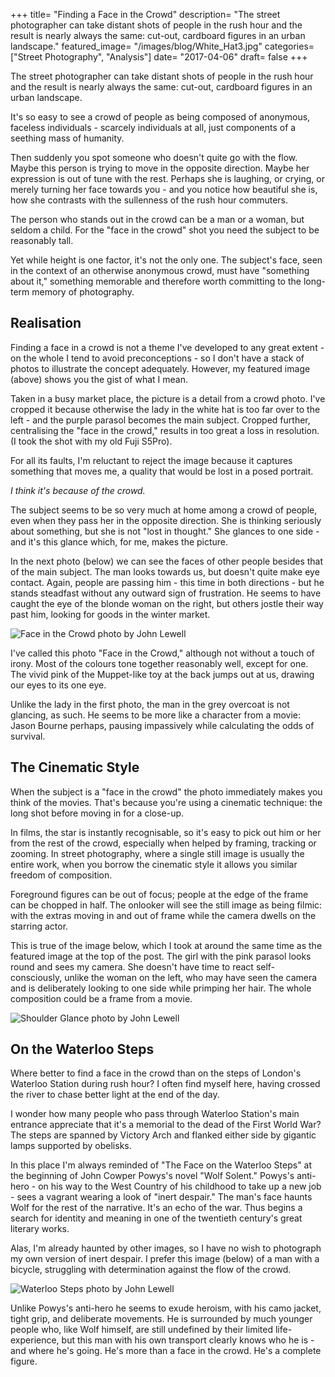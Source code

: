 +++
title= "Finding a Face in the Crowd"
description= "The street photographer can take distant shots of people in the rush hour and the result is nearly always the same: cut-out, cardboard figures in an urban landscape."
featured_image= "/images/blog/White_Hat3.jpg"
categories= ["Street Photography", "Analysis"]
date= "2017-04-06"
draft= false
+++

The street photographer can take distant shots of people in the rush hour and the result is nearly always the same: cut-out, cardboard figures in an urban landscape.

It's so easy to see a crowd of people as being composed of anonymous, faceless individuals - scarcely individuals at all, just components of a seething mass of humanity.

Then suddenly you spot someone who doesn't quite go with the flow. Maybe this person is trying to move in the opposite direction. Maybe her expression is out of tune with the rest. Perhaps she is laughing, or crying, or merely turning her face towards you - and you notice how beautiful she is, how she contrasts with the sullenness of the rush hour commuters.

The person who stands out in the crowd can be a man or a woman, but seldom a child. For the "face in the crowd" shot you need the subject to be reasonably tall.

Yet while height is one factor, it's not the only one. The subject's face, seen in the context of an otherwise anonymous crowd, must have "something about it," something memorable and therefore worth committing to the long-term memory of photography.

## Realisation
  
Finding a face in a crowd is not a theme I've developed to any great extent - on the whole I tend to avoid preconceptions - so I don't have a stack of photos to illustrate the concept adequately. However, my featured image (above) shows you the gist of what I mean.

Taken in a busy market place, the picture is a detail from a crowd photo. I've cropped it because otherwise the lady in the white hat is too far over to the left - and the purple parasol becomes the main subject. Cropped further, centralising the "face in the crowd," results in too great a loss in resolution. (I took the shot with my old Fuji S5Pro).

For all its faults, I'm reluctant to reject the image because it captures something that moves me, a quality that would be lost in a posed portrait.

_I think it's because of the crowd._

The subject seems to be so very much at home among a crowd of people, even when they pass her in the opposite direction. She is thinking seriously about something, but she is not "lost in thought." She glances to one side - and it's this glance which, for me, makes the picture.

In the next photo (below) we can see the faces of other people besides that of the main subject. The man looks towards us, but doesn't quite make eye contact. Again, people are passing him - this time in both directions - but he stands steadfast without any outward sign of frustration. He seems to have caught the eye of the blonde woman on the right, but others jostle their way past him, looking for goods in the winter market.

<img class="lazyload" data-src="/images/blog/Face_in_the_Crowd.jpg" alt="Face in the Crowd photo by John Lewell">

I've called this photo "Face in the Crowd," although not without a touch of irony. Most of the colours tone together reasonably well, except for one. The vivid pink of the Muppet-like toy at the back jumps out at us, drawing our eyes to its one eye.

Unlike the lady in the first photo, the man in the grey overcoat is not glancing, as such. He seems to be more like a character from a movie: Jason Bourne perhaps, pausing impassively while calculating the odds of survival.

## The Cinematic Style
  
When the subject is a "face in the crowd" the photo immediately makes you think of the movies. That's because you're using a cinematic technique: the long shot before moving in for a close-up.

In films, the star is instantly recognisable, so it's easy to pick out him or her from the rest of the crowd, especially when helped by framing, tracking or zooming. In street photography, where a single still image is usually the entire work, when you borrow the cinematic style it allows you similar freedom of composition.

Foreground figures can be out of focus; people at the edge of the frame can be chopped in half. The onlooker will see the still image as being filmic: with the extras moving in and out of frame while the camera dwells on the starring actor.

This is true of the image below, which I took at around the same time as the featured image at the top of the post. The girl with the pink parasol looks round and sees my camera. She doesn't have time to react self-consciously, unlike the woman on the left, who may have seen the camera and is deliberately looking to one side while primping her hair. The whole composition could be a frame from a movie.

<img class="lazyload" data-src="/images/blog/Shoulder_Glance.jpg" alt="Shoulder Glance photo by John Lewell">

## On the Waterloo Steps
  
Where better to find a face in the crowd than on the steps of London's Waterloo Station during rush hour? I often find myself here, having crossed the river to chase better light at the end of the day.

I wonder how many people who pass through Waterloo Station's main entrance appreciate that it's a memorial to the dead of the First World War? The steps are spanned by Victory Arch and flanked either side by gigantic lamps supported by obelisks.

In this place I'm always reminded of "The Face on the Waterloo Steps" at the beginning of John Cowper Powys's novel "Wolf Solent." Powys's anti-hero - on his way to the West Country of his childhood to take up a new job - sees a vagrant wearing a look of "inert despair." The man's face haunts Wolf for the rest of the narrative. It's an echo of the war. Thus begins a search for identity and meaning in one of the twentieth century's great literary works.

Alas, I'm already haunted by other images, so I have no wish to photograph my own version of inert despair. I prefer this image (below) of a man with a bicycle, struggling with determination against the flow of the crowd.

<img class="lazyload" data-src="/images/blog/Waterloo_Steps.jpg" alt="Waterloo Steps photo by John Lewell">

Unlike Powys's anti-hero he seems to exude heroism, with his camo jacket, tight grip, and deliberate movements. He is surrounded by much younger people who, like Wolf himself, are still undefined by their limited life-experience, but this man with his own transport clearly knows who he is - and where he's going. He's more than a face in the crowd. He's a complete figure.